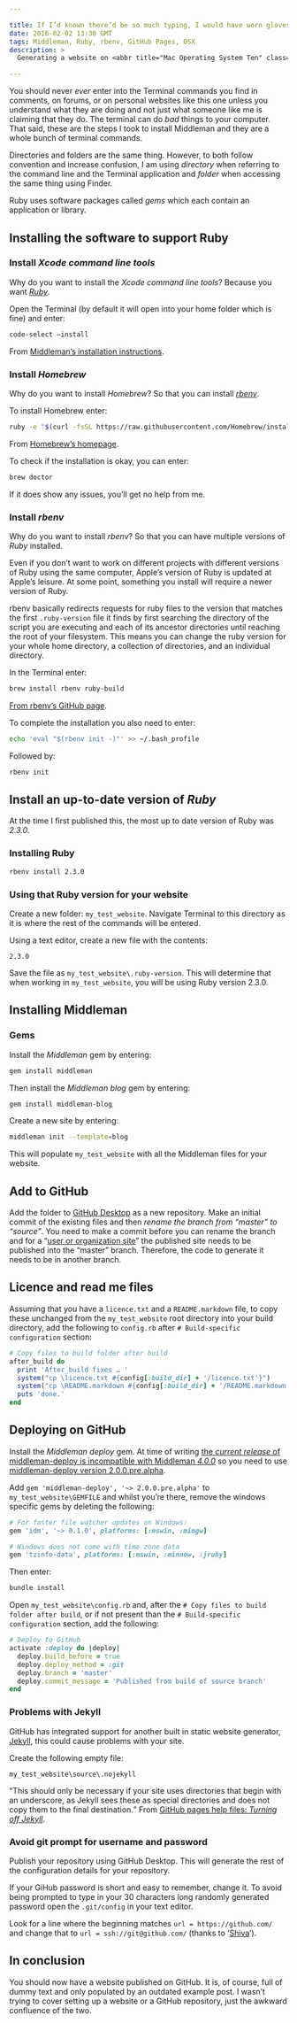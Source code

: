 ```yaml
---

title: If I’d known there’d be so much typing, I would have worn gloves
date: 2016-02-02 13:30 GMT
tags: Middleman, Ruby, rbenv, GitHub Pages, OSX
description: >
  Generating a website on <abbr title="Mac Operating System Ten" class="initialism">O.S.X.</abbr> 11 with <a href="https://middlemanapp.com">Middleman 4.0.0</a> and hosting it with GitHub. This is an idiots guide, the idiot being me. I had a frustrating time setting up this site and wanted to ease future installations with an aide-mémoire. Hopefully someone else might find this useful.

---
```


You should never *ever* enter into the Terminal commands you find in comments, on forums, or on personal websites like this one unless you understand what they are doing and not just what someone like me is claiming that they do. The terminal can do *bad* things to your computer. That said, these are the steps I took to install Middleman and they are a whole bunch of terminal commands.

Directories and folders are the same thing. However, to both follow convention and increase confusion, I am using <dfn>directory</dfn> when referring to the command line and the Terminal application and <dfn>folder</dfn> when accessing the same thing using Finder.

Ruby uses software packages called <dfn>gems</dfn> which each contain an application or library.

## Installing the software to support Ruby

### Install <em>Xcode command line tools</em>
Why do you want to install the *Xcode command line tools*? Because you want *[Ruby](https://www.ruby-lang.org/en/)*.

Open the Terminal (by default it will open into your home folder which is fine) and enter:

``` bash
code-select –install
```

From [Middleman’s installation instructions](https://middlemanapp.com/basics/install/).

### Install <em>Homebrew</em>

Why do you want to install *Homebrew*? So that you can install *[rbenv](https://github.com/rbenv/rbenv)*.

To install Homebrew enter:

``` bash
ruby -e "$(curl -fsSL https://raw.githubusercontent.com/Homebrew/install/master/install)"
```

From [Homebrew’s homepage](http://brew.sh).

To check if the installation is okay, you can enter:

``` bash
brew doctor
```

If it does show any issues, you’ll get no help from me.

### Install <em>rbenv</em>

Why do you want to install *rbenv*? So that you can have multiple versions of *Ruby* installed.

Even if you don’t want to work on different projects with different versions of Ruby using the same computer, Apple’s version of Ruby is updated at Apple’s leisure. At some point, something you install will require a newer version of Ruby.

rbenv basically redirects requests for ruby files to the version that matches the first `.ruby-version` file it finds by first searching the directory of the script you are executing and each of its ancestor directories until reaching the root of your filesystem. This means you can change the ruby version for your whole home directory, a collection of directories, and an individual directory.

In the Terminal enter:

``` bash
brew install rbenv ruby-build
```

[From rbenv’s GitHub page](https://github.com/rbenv/rbenv).

To complete the installation you also need to enter:

``` bash
echo 'eval "$(rbenv init -)"' >> ~/.bash_profile
```

Followed by:

``` bash
rbenv init
```

## Install an up-to-date version of <em>Ruby</em>

At the time I first published this, the most up to date version of Ruby was <em>2.3.0</em>.

### Installing Ruby

``` bash
rbenv install 2.3.0
```

### Using that Ruby version for your website

Create a new folder: `my_test_website`. Navigate Terminal to this directory as it is where the rest of the commands will be entered.

Using a text editor, create a new file with the contents:

``` text
2.3.0

```

Save the file as `my_test_website\.ruby-version`. This will determine that when working in `my_test_website`, you will be using Ruby version 2.3.0.

## Installing Middleman

### Gems

Install the *Middleman* gem by entering:

``` bash
gem install middleman
```

Then install the *Middleman blog* gem by entering:

``` bash
gem install middleman-blog
```

Create a new site by entering:

``` bash
middleman init --template=blog
```

This will populate `my_test_website` with all the Middleman files for your website.

## Add to GitHub

Add the folder to [GitHub Desktop](https://desktop.github.com) as a new repository. Make an initial commit of the existing files and then *rename the branch from “master” to “source”*. You need to make a commit before you can rename the branch and for a <q>[user or organization site](https://help.github.com/articles/user-organization-and-project-pages/)</q> the published site needs to be published into the “master” branch. Therefore, the code to generate it needs to be in another branch.

## Licence and read me files

Assuming that you have a `licence.txt` and a `README.markdown` file, to copy these unchanged from the `my_test_website` root directory into your build directory, add the following to `config.rb` after  `# Build-specific configuration` section:

``` ruby
# Copy files to build folder after build
after_build do
  print 'After_build fixes … '
  system("cp \licence.txt #{config[:build_dir] + '/licence.txt'}")
  system("cp \README.markdown #{config[:build_dir] + '/README.markdown'}")
  puts 'done.'
end
```

## Deploying on GitHub

Install the *Middleman deploy* gem. At time of writing [the <em>current release</em> of middleman-deploy is incompatible with Middleman <em>4.0.0</em>](https://github.com/middleman-contrib/middleman-deploy/issues/100) so you need to use [middleman-deploy version 2.0.0.pre.alpha](https://rubygems.org/gems/middleman-deploy/versions/1.0.0).

Add `gem 'middleman-deploy', '~> 2.0.0.pre.alpha'`
to `my_test_website\GEMFILE` and whilst you’re there, remove the windows specific gems by deleting the following:

``` ruby
# For faster file watcher updates on Windows:
gem 'idm', '~> 0.1.0', platforms: [:mswin, :mingw]

# Windows does not come with time zone data
gem 'tzinfo-data', platforms: [:mswin, :minnow, :jruby]
```

Then enter:

``` bash
bundle install
```

Open `my_test_website\config.rb` and, after the `# Copy files to build folder after build`, or if not present than the `# Build-specific configuration` section, add the following:

``` ruby
# Deploy to GitHub
activate :deploy do |deploy|
  deploy.build_before = true
  deploy.deploy_method = :git
  deploy.branch = 'master'
  deploy.commit_message = 'Published from build of source branch'
end
```

### Problems with Jekyll

GitHub has integrated support for another built in static website generator, [Jekyll](http://jekyllrb.com), this could cause problems with your site.

Create the following empty file:

``` text
my_test_website\source\.nojekyll
```

<q>This should only be necessary if your site uses directories that begin with an underscore, as Jekyll sees these as special directories and does not copy them to the final destination.</q> From [GitHub pages help files: <cite>Turning off Jekyll</cite>](https://help.github.com/articles/using-jekyll-with-pages/#turning-jekyll-off).


### Avoid git prompt for username and password

Publish your repository using GitHub Desktop. This will generate the rest of the configuration details for your repository.

If your GiHub password is short and easy to remember, change it. To avoid being prompted to type in your 30 characters long randomly generated password open the `.git/config` in your text editor.

Look for a line where the beginning matches `url = https://github.com/` and change that to `url = ssh://git@github.com/` (thanks to ‘[Shiva](http://www.hiregion.com/2013/03/avoid-git-prompt-for-username-and.html)’).

## In conclusion

You should now have a website published on GitHub. It is, of course, full of dummy text and only populated by an outdated example post. I wasn’t trying to cover setting up a website or a GitHub repository, just the awkward confluence of the two.